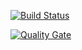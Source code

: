 [![Build Status](https://travis-ci.com/XaZer18/eBoutique.svg?token=vqTR1qEkFniCfwLhhZiQ&branch=master)](https://travis-ci.com/XaZer18/eBoutique)

[![Quality Gate](https://sonarcloud.io/api/project_badges/measure?project=$SONAR_PROJECT_KEY&metric=alert_status)](https://sonarcloud.io/dashboard/index/$SONAR_PROJECT_KEY)

